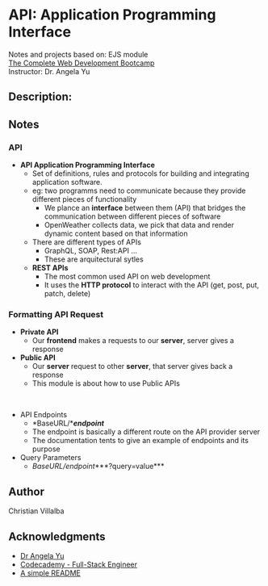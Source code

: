 # API: Application Programming Interface

Notes and projects based on: EJS module         
[The Complete Web Development Bootcamp](https://www.udemy.com/course/the-complete-web-development-bootcamp/)          
Instructor: Dr. Angela Yu 

## Description: 

## Notes

### API

* **API Application Programming Interface**  
    * Set of definitions, rules and protocols for building and integrating application software.
    * eg: two programms need to communicate because they provide different pieces of functionality
        * We plance an **interface** between them (API) that bridges the communication between different pieces of software
        * OpenWeather collects data, we pick that data and render dynamic content based on that information
    * There are different types of APIs
        * GraphQL, SOAP, Rest:API ...
        * These are arquitectural sytles
    * **REST APIs**
        * The most common used API on web development
        * It uses the **HTTP protocol** to interact with the API (get, post, put, patch, delete)

### Formatting API Request

* **Private API**
    * Our **frontend** makes a requests to our **server**, server gives a response
* **Public API**
    * Our **server** request to other **server**, that server gives back a response
    * This module is about how to use Public APIs
<br />

* API Endpoints
    * *BaseURL/****endpoint***
    * The endpoint is basically a different route on the API provider server 
    * The documentation tents to give an example of endpoints and its purpose
* Query Parameters
    * *BaseURL/endpoint****?query=value***



## Author

Christian Villalba

## Acknowledgments
* [Dr Angela Yu](https://www.udemy.com/course/the-complete-web-development-bootcamp/)
* [Codecademy - Full-Stack Engineer](https://www.codecademy.com/learn/paths/full-stack-engineer-career-path)
* [A simple README](https://gist.github.com/DomPizzie/7a5ff55ffa9081f2de27c315f5018afc)